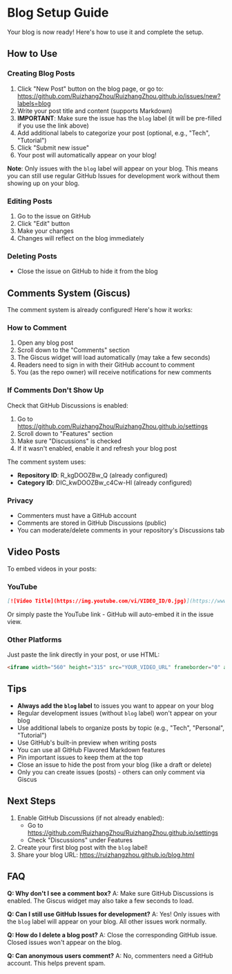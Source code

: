 # Blog Setup Guide

Your blog is now ready! Here's how to use it and complete the setup.

## How to Use

### Creating Blog Posts

1. Click "New Post" button on the blog page, or go to: https://github.com/RuizhangZhou/RuizhangZhou.github.io/issues/new?labels=blog
2. Write your post title and content (supports Markdown)
3. **IMPORTANT**: Make sure the issue has the `blog` label (it will be pre-filled if you use the link above)
4. Add additional labels to categorize your post (optional, e.g., "Tech", "Tutorial")
5. Click "Submit new issue"
6. Your post will automatically appear on your blog!

**Note**: Only issues with the `blog` label will appear on your blog. This means you can still use regular GitHub Issues for development work without them showing up on your blog.

### Editing Posts

1. Go to the issue on GitHub
2. Click "Edit" button
3. Make your changes
4. Changes will reflect on the blog immediately

### Deleting Posts

- Close the issue on GitHub to hide it from the blog

## Comments System (Giscus)

The comment system is already configured! Here's how it works:

### How to Comment

1. Open any blog post
2. Scroll down to the "Comments" section
3. The Giscus widget will load automatically (may take a few seconds)
4. Readers need to sign in with their GitHub account to comment
5. You (as the repo owner) will receive notifications for new comments

### If Comments Don't Show Up

Check that GitHub Discussions is enabled:

1. Go to https://github.com/RuizhangZhou/RuizhangZhou.github.io/settings
2. Scroll down to "Features" section
3. Make sure "Discussions" is checked
4. If it wasn't enabled, enable it and refresh your blog post

The comment system uses:
- **Repository ID**: R_kgDOOZBw_Q (already configured)
- **Category ID**: DIC_kwDOOZBw_c4Cw-HI (already configured)

### Privacy

- Commenters must have a GitHub account
- Comments are stored in GitHub Discussions (public)
- You can moderate/delete comments in your repository's Discussions tab

## Video Posts

To embed videos in your posts:

### YouTube
```markdown
[![Video Title](https://img.youtube.com/vi/VIDEO_ID/0.jpg)](https://www.youtube.com/watch?v=VIDEO_ID)
```

Or simply paste the YouTube link - GitHub will auto-embed it in the issue view.

### Other Platforms

Just paste the link directly in your post, or use HTML:

```html
<iframe width="560" height="315" src="YOUR_VIDEO_URL" frameborder="0" allowfullscreen></iframe>
```

## Tips

- **Always add the `blog` label** to issues you want to appear on your blog
- Regular development issues (without `blog` label) won't appear on your blog
- Use additional labels to organize posts by topic (e.g., "Tech", "Personal", "Tutorial")
- Use GitHub's built-in preview when writing posts
- You can use all GitHub Flavored Markdown features
- Pin important issues to keep them at the top
- Close an issue to hide the post from your blog (like a draft or delete)
- Only you can create issues (posts) - others can only comment via Giscus

## Next Steps

1. Enable GitHub Discussions (if not already enabled):
   - Go to https://github.com/RuizhangZhou/RuizhangZhou.github.io/settings
   - Check "Discussions" under Features
2. Create your first blog post with the `blog` label!
3. Share your blog URL: https://ruizhangzhou.github.io/blog.html

## FAQ

**Q: Why don't I see a comment box?**
A: Make sure GitHub Discussions is enabled. The Giscus widget may also take a few seconds to load.

**Q: Can I still use GitHub Issues for development?**
A: Yes! Only issues with the `blog` label will appear on your blog. All other issues work normally.

**Q: How do I delete a blog post?**
A: Close the corresponding GitHub issue. Closed issues won't appear on the blog.

**Q: Can anonymous users comment?**
A: No, commenters need a GitHub account. This helps prevent spam.
